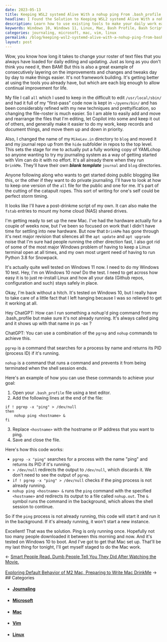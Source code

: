 ```yaml
---
date: 2023-05-13
title: Keeping WSL2 systemd Alive With a nohup ping From .bash_profile, Now Running only Once!
headline: I Found the Solution to Keeping WSL2 systemd Alive With a nohup ping From .bash_profile!
description: Learn how to use existing tools to make your daily work easier. Get tips on how to layer on improvements and changes, and how to organize your files. Find out how to set up a Mac and run a nohup ping command from your .bash_profile. Get the solution to keep it running only once!
keywords: Windows 10, Windows 11, Linux, Mac, Bash Profile, Bash Scripting, YAMLchop, Vim, Pyenv, Journaling, Journal Repo, DrinkeMe, Fstab, NAS, Cloud, Apt Update, Apt Upgrade, Python 3.8, Snowpack, MikeLev.in, Configuration, Cutting Catapult Ropes, Nohup, Ping Command
categories: journaling, microsoft, mac, vim, linux
permalink: /blog/keeping-wsl2-systemd-alive-with-a-nohup-ping-from-bash-profile-now-running-only-once/
layout: post
---
```



Wow, you know how long it takes to change your roster of text files that you
always have loaded for daily editing and updating. Just as long as you don't
think you need it, then BAM! But this is also a great example of consecutively
layering on the improvements and changes and tweaks day by day to make things
easier. It's not framework building. It's getting better at using the tools you
already have, but which are each big enough to allow continual improvement for
life.

My file I call `all` which I used to keep in the difficult to edit
`/usr/local/sbin/` and had it full of my "first-pass" code now is kept in
`~/pyenv/bin/` and has been considerably refined with my new techniques and
prettyification, so changing the file-roster is much easier. So I am able to
easily add and move and rearrange the files that I'm editing, let Copilot into
some and keep it out of others, and generally make it easier to do my work,
keep records and document things, and move them up and down in priority.

Also, I changed the name of my `MikeLev.in` directory to `blog` and moved it
and my journal repo up from the `hide` subfolder in repos to the top level.
This sets the stage for me to actually put a fully working copy of YAMLchop so
anyone wanting to try my journaling system as a way of getting started with Vim
can do it with no effort. It's all already there when they run `DrinkMe`.
They'll have their own ***blank template*** `journal` and `blog` directories.

Anyone following along who wants to get started doing public blogging like
this, or the other if they want to do private journaling. I'll have to look at
how to keep one version of the `all` file for the public and one for me. It's
part of the cutting of the catapult ropes. This sort of writing for one's self
could be perfect storm timing.

It looks like I'll have a post-drinkme script of my own. It can also make the
`fstab` entries to mount my home cloud (NAS) shared drives. 

I'm getting ready to set up the new Mac. I've had the hardware actually for a
couple of weeks now, but I've been so focused on work that I didn't have time
for settling into new hardware. But now that `DrinkMe` has gone through it's
next major revision that silences all the `apt update` and `apt upgrade` noise
that I'm sure had people running the other direction fast, I also got rid of
some of the most major Windows problem of having to keep a Linux terminal open
at all times, and my own most urgent need of having to run Python 3.8 for
Snowpack.

It's actually quite well tested on Windows 11 now. I need to do my Windows 10
test. Hey, I'm on Windows 10 now! Do the test. I need to get across how easy it
is to just re-install Linux and how all your data (Github repos, configuration
and such) stays safely in place.

Okay, I'm back without a hitch. It's tested on Windows 10, but I really have to
take care of a little fact that I left hanging because I was so relieved to get
it working at all.

Hey ChatGPT: How can I run something a nohup'd ping command from my
.bash_profile but make sure it's not already running. It's always called ping
and it shows up with that name in ps -ax ?

ChatGPT: You can use a combination of the `pgrep` and `nohup` commands to achieve this. 

`pgrep` is a command that searches for a process by name and returns its PID (process ID) if it's running. 

`nohup` is a command that runs a command and prevents it from being terminated when the shell session ends.

Here's an example of how you can use these commands to achieve your goal:

1. Open your `.bash_profile` file using a text editor.
2. Add the following lines at the end of the file:

```
if ! pgrep -x "ping" > /dev/null
then
    nohup ping <hostname> &
fi
```

3. Replace `<hostname>` with the hostname or IP address that you want to ping.
4. Save and close the file.

Here's how this code works:

- `pgrep -x "ping"` searches for a process with the name "ping" and returns its PID if it's running.
- `> /dev/null` redirects the output to `/dev/null`, which discards it. We don't need to see the output of `pgrep`.
- `if ! pgrep -x "ping" > /dev/null` checks if the ping process is not already running.
- `nohup ping <hostname> &` runs the `ping` command with the specified `<hostname>` and redirects its output to a file called `nohup.out`. The `&` symbol runs the command in the background, which allows the shell session to continue.

So if the `ping` process is not already running, this code will start it and run it in the background. If it's already running, it won't start a new instance.

Excellent! That was the solution. Ping is only running once. Hopefully not too
many people downloaded it between this morning and now. And it's tested on
Windows 10 to boot. And I've got to get that Mac set up. That'll be my last
thing for tonight, I'll get myself staged to do the Mac work.














<div class="arrow-links"><div class="post-nav-prev"><span class="arrow">&larr;&nbsp;</span><a href="/blog/smart-people-read-dumb-people-tell-you-they-did-after-watching-the-movie/">Smart People Read. Dumb People Tell You They Did After Watching the Movie.</a></div> &nbsp; <div class="post-nav-next"><a href="/blog/exploring-default-behavior-of-m2-mac-preparing-to-write-mac-drinkme/">Exploring Default Behavior of M2 Mac, Preparing to Write Mac DrinkMe</a><span class="arrow">&nbsp;&rarr;</span></div></div>
## Categories

<ul>
<li><h4><a href='/journaling/'>Journaling</a></h4></li>
<li><h4><a href='/microsoft/'>Microsoft</a></h4></li>
<li><h4><a href='/mac/'>Mac</a></h4></li>
<li><h4><a href='/vim/'>Vim</a></h4></li>
<li><h4><a href='/linux/'>Linux</a></h4></li></ul>